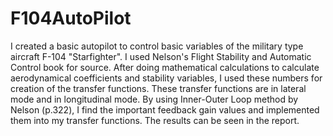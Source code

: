# F104AutoPilot
I created a basic autopilot to control basic variables of the military type aircraft F-104 "Starfighter". I used Nelson's Flight Stability and Automatic Control book for source.
After doing mathematical calculations to calculate aerodynamical coefficients and stability variables, I used these numbers for creation of the transfer functions. These transfer 
functions are in lateral mode and in longitudinal mode. By using Inner-Outer Loop method by Nelson (p.322), I find the important feedback gain values and implemented them into my
transfer functions. The results can be seen in the report.
